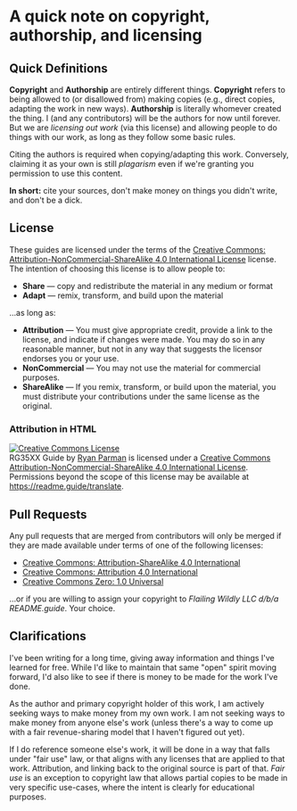 # A quick note on copyright, authorship, and licensing

## Quick Definitions

**Copyright** and **Authorship** are entirely different things. **Copyright** refers to being allowed to (or disallowed from) making copies (e.g., direct copies, adapting the work in new ways). **Authorship** is literally whomever created the thing. I (and any contributors) will be the authors for now until forever. But we are _licensing out work_ (via this license) and allowing people to do things with our work, as long as they follow some basic rules.

Citing the authors is required when copying/adapting this work. Conversely, claiming it as your own is still _plagarism_ even if we're granting you permission to use this content.

**In short:** cite your sources, don't make money on things you didn't write, and don't be a dick.

## License

These guides are licensed under the terms of the [Creative Commons: Attribution-NonCommercial-ShareAlike 4.0 International License](http://creativecommons.org/licenses/by-nc-sa/4.0/) license. The intention of choosing this license is to allow people to:

* **Share** — copy and redistribute the material in any medium or format
* **Adapt** — remix, transform, and build upon the material

…as long as:

* **Attribution** — You must give appropriate credit, provide a link to the license, and indicate if changes were made. You may do so in any reasonable manner, but not in any way that suggests the licensor endorses you or your use.
* **NonCommercial** — You may not use the material for commercial purposes.
* **ShareAlike** — If you remix, transform, or build upon the material, you must distribute your contributions under the same license as the original.

### Attribution in HTML

<a rel="license" href="http://creativecommons.org/licenses/by-nc-sa/4.0/"><img alt="Creative Commons License" style="border-width:0" src="https://i.creativecommons.org/l/by-nc-sa/4.0/88x31.png" /></a><br /><span xmlns:dct="http://purl.org/dc/terms/" property="dct:title">RG35XX Guide</span> by <a xmlns:cc="http://creativecommons.org/ns#" href="https://readme.guide" property="cc:attributionName" rel="cc:attributionURL">Ryan Parman</a> is licensed under a <a rel="license" href="http://creativecommons.org/licenses/by-nc-sa/4.0/">Creative Commons Attribution-NonCommercial-ShareAlike 4.0 International License</a>. Permissions beyond the scope of this license may be available at <a xmlns:cc="http://creativecommons.org/ns#" href="https://readme.guide/translate" rel="cc:morePermissions">https://readme.guide/translate</a>.

## Pull Requests

Any pull requests that are merged from contributors will only be merged if they are made available under terms of one of the following licenses:

* [Creative Commons: Attribution-ShareAlike 4.0 International](https://creativecommons.org/licenses/by-sa/4.0/)
* [Creative Commons: Attribution 4.0 International](https://creativecommons.org/licenses/by/4.0/)
* [Creative Commons Zero: 1.0 Universal](https://creativecommons.org/publicdomain/zero/1.0/)

…or if you are willing to assign your copyright to _Flailing Wildly LLC d/b/a README.guide_. Your choice.

## Clarifications

I've been writing for a long time, giving away information and things I've learned for free. While I'd like to maintain that same "open" spirit moving forward, I'd also like to see if there is money to be made for the work I've done.

As the author and primary copyright holder of this work, I am actively seeking ways to make money from my own work. I am not seeking ways to make money from anyone else's work (unless there's a way to come up with a fair revenue-sharing model that I haven't figured out yet).

If I do reference someone else's work, it will be done in a way that falls under "fair use" law, or that aligns with any licenses that are applied to that work. Attribution, and linking back to the original source is part of that. _Fair use_ is an exception to copyright law that allows partial copies to be made in very specific use-cases, where the intent is clearly for educational purposes.
